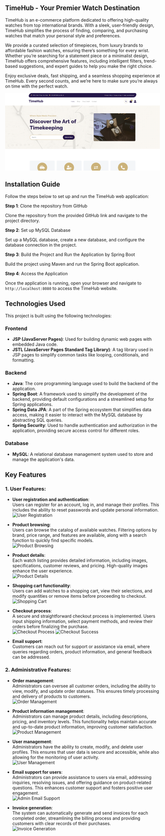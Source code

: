 ## TimeHub - Your Premier Watch Destination

TimeHub is an e-commerce platform dedicated to offering high-quality watches from top international brands. With a sleek, user-friendly design, TimeHub simplifies the process of finding, comparing, and purchasing watches that match your personal style and preferences.

We provide a curated selection of timepieces, from luxury brands to affordable fashion watches, ensuring there’s something for every wrist. Whether you’re searching for a statement piece or a minimalist design, TimeHub offers comprehensive features, including intelligent filters, trend-based suggestions, and expert guides to help you make the right choice.

Enjoy exclusive deals, fast shipping, and a seamless shopping experience at TimeHub. Every second counts, and we’re here to make sure you’re always on time with the perfect watch.

![Homepage](src/main/resources/images/home.png)

## Installation Guide

Follow the steps below to set up and run the TimeHub web application:

**Step 1**: Clone the repository from GitHub

Clone the repository from the provided GitHub link and navigate to the project directory.

**Step 2**: Set up MySQL Database

Set up a MySQL database, create a new database, and configure the database connection in the project.

**Step 3**: Build the Project and Run the Application by Spring Boot

Build the project using Maven and run the Spring Boot application.

**Step 4**: Access the Application

Once the application is running, open your browser and navigate to `http://localhost:8080` to access the TimeHub website.

## Technologies Used

This project is built using the following technologies:

### Frontend
- **JSP (JavaServer Pages)**: Used for building dynamic web pages with embedded Java code.
- **JSTL (JavaServer Pages Standard Tag Library)**: A tag library used in JSP pages to simplify common tasks like looping, conditionals, and formatting.

### Backend 
- **Java**: The core programming language used to build the backend of the application.
- **Spring Boot**: A framework used to simplify the development of the backend, providing default configurations and a streamlined setup for Spring applications.
- **Spring Data JPA**: A part of the Spring ecosystem that simplifies data access, making it easier to interact with the MySQL database by abstracting SQL queries.
- **Spring Security**: Used to handle authentication and authorization in the application, providing secure access control for different roles.

### Database
- **MySQL**: A relational database management system used to store and manage the application's data.

## Key Features

### 1. User Features:

- **User registration and authentication**:  
  Users can register for an account, log in, and manage their profiles. This includes the ability to reset passwords and update personal information.  
  ![User Registration](https://drive.google.com/file/d/1Bvpa97DawRDX8hC_KfW2HRxa5EQNfpoY/view?usp=sharing)

- **Product browsing**:  
  Users can browse the catalog of available watches. Filtering options by brand, price range, and features are available, along with a search function to quickly find specific models.  
  ![Product Browsing](https://drive.google.com/file/d/1nFKyQTXnBsG3jKW4fFU8MYvsttARmmY0/view?usp=sharing)

- **Product details**:  
  Each watch listing provides detailed information, including images, specifications, customer reviews, and pricing. High-quality images enhance the user experience.  
  ![Product Details](https://drive.google.com/file/d/1ZP0Rz5coCcuBJqqN1ZO0HDlHLHmZ9ITS/view?usp=sharing)

- **Shopping cart functionality**:  
  Users can add watches to a shopping cart, view their selections, and modify quantities or remove items before proceeding to checkout.  
  ![Shopping Cart](https://drive.google.com/file/d/1UN_mjIv55kxujR4wrSdEyVv9nH8bXhyy/view?usp=sharing)

- **Checkout process**:  
  A secure and straightforward checkout process is implemented. Users input shipping information, select payment methods, and review their orders before finalizing the purchase.  
  ![Checkout Process](https://drive.google.com/file/d/1KY006JRmQbqNvIalQc0MA9yKyVfZxL3o/view?usp=sharing)
  ![Checkout Success](https://drive.google.com/file/d/1oQRXxQLBTNtYvDGTTtUYGKhVsSNcNEzC/view?usp=sharing)

- **Email support**:  
  Customers can reach out for support or assistance via email, where queries regarding orders, product information, and general feedback can be addressed.  

### 2. Administrative Features:

- **Order management**:  
  Administrators can oversee all customer orders, including the ability to view, modify, and update order statuses. This ensures timely processing and delivery of products to customers.  
  ![Order Management](https://drive.google.com/file/d/1yQxlvxB0NulcZ5b9Yl8Cvw_S0Rt3IZkx/view?usp=sharing)

- **Product information management**:  
  Administrators can manage product details, including descriptions, pricing, and inventory levels. This functionality helps maintain accurate and up-to-date product information, improving customer satisfaction.  
  ![Product Management](https://drive.google.com/file/d/1L_-9re0yAbalmL8wX8Ud8UC7sz_yYaFE/view?usp=sharing)

- **User management**:  
  Administrators have the ability to create, modify, and delete user profiles. This ensures that user data is secure and accessible, while also allowing for the monitoring of user activity.  
  ![User Management](https://drive.google.com/file/d/1n4FHgtRSMcQ0Mm9NGMZjUJV1pYZM2DkO/view?usp=sharing)

- **Email support for users**:  
  Administrators can provide assistance to users via email, addressing inquiries, resolving issues, and offering guidance on product-related questions. This enhances customer support and fosters positive user engagement.  
  ![Admin Email Support](https://drive.google.com/file/d/1HGGi167TeCYjUdvFENongyTJerL4GEIB/view?usp=sharing)

- **Invoice generation**:  
  The system can automatically generate and send invoices for each completed order, streamlining the billing process and providing customers with clear records of their purchases.  
  ![Invoice Generation](https://drive.google.com/file/d/12tbgPKYlnkxGbwpyroGzStkGguZWAxP9/view?usp=sharing)
